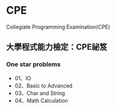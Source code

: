 # CPE
Collegiate Programming Examination(CPE)
>
## 大學程式能力檢定：CPE祕笈
### One star problems
- 01、IO
- 02、Basic to Advanced
- 03、Char and String
- 04、Math Calculation
